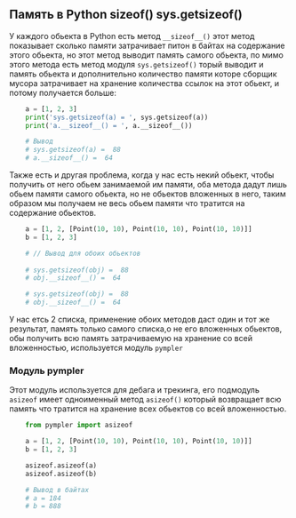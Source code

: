 Память в Python __sizeof__()  sys.getsizeof()
---

У каждого обьекта в Python есть метод `__sizeof__()` этот метод показывает 
сколько памяти затрачивает питон в байтах на содержание этого обьекта, но этот 
метод выводит память самого обьекта, по мимо этого метода есть метод модуля 
`sys.getsizeof()` торый выводит и память обьекта и дополнительно количество 
памяти которе сборщик мусора затрачивает на хранение количества ссылок на этот 
обьект, и потому получается больше:

```python
    a = [1, 2, 3]
    print('sys.getsizeof(a) = ', sys.getsizeof(a))
    print('a.__sizeof__() = ', a.__sizeof__())

    # Вывод
    # sys.getsizeof(a) =  88
    # a.__sizeof__() =  64
```

Также есть и другая проблема, когда у нас есть некий обьект, чтобы получить от 
него обьем занимаемой им памяти, оба метода дадут лишь обьем памяти самого 
обьекта, но не обьектов вложенных в него, таким образом мы получаем не весь 
обьем памяти что тратится на содержание обьектов.

```python
    a = [1, 2, [Point(10, 10), Point(10, 10), Point(10, 10)]]
    b = [1, 2, 3]

    # // Вывод для обоих обьектов
    
    # sys.getsizeof(obj) =  88
    # obj.__sizeof__() =  64

    # sys.getsizeof(obj) =  88
    # obj.__sizeof__() =  64
```

У нас етсь 2 списка, применение обоих методов даст один и тот же результат,
память только самого списка,о не его вложенных обьектов, обы получить всю
память затрачиваемую на хранение со всей вложенностью, используется модуль
`pympler`

### Модуль pympler
Этот модуль используется для дебага и трекинга, его подмодуль `asizeof`
имеет одноименный метод `asizeof()` который возвращает всю память что тратится 
на хранение всех обьектов со всей вложенностью. 

```python
    from pympler import asizeof

    a = [1, 2, [Point(10, 10), Point(10, 10), Point(10, 10)]]
    b = [1, 2, 3]

    asizeof.asizeof(a)
    asizeof.asizeof(b)

    # Вывод в байтах
    # a = 184
    # b = 888
```
